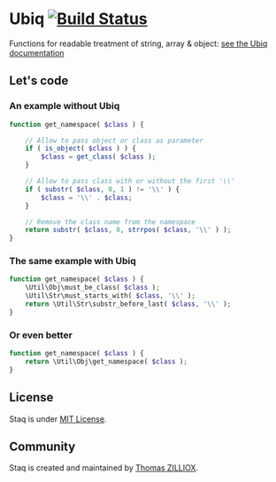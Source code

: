 Ubiq [![Build Status](https://secure.travis-ci.org/Pixel418/Ubiq.png)](http://travis-ci.org/Pixel418/Ubiq)
======

Functions for readable treatment of string, array & object: [see the Ubiq documentation](https://github.com/Pixel418/Ubiq/blob/master/doc/index.md#ubiq-documentation)



Let's code
-------- 

### An example without Ubiq 

```php
function get_namespace( $class ) {

	// Allow to pass object or class as parameter
	if ( is_object( $class ) ) {
		$class = get_class( $class );
	}

	// Allow to pass class with or without the first '\\'
	if ( substr( $class, 0, 1 ) != '\\' ) {
		$class = '\\' . $class;
	}

	// Remove the class name from the namespace
	return substr( $class, 0, strrpos( $class, '\\' ) );
}
```

### The same example with Ubiq 

```php
function get_namespace( $class ) {
	\Util\Obj\must_be_class( $class );
	\Util\Str\must_starts_with( $class, '\\' );
	return \Util\Str\substr_before_last( $class, '\\' );
}
```

### Or even better

```php
function get_namespace( $class ) {
	return \Util\Obj\get_namespace( $class );
}
```



License
--------

Staq is under [MIT License](http://opensource.org/licenses/MIT).



Community
--------

Staq is created and maintained by [Thomas ZILLIOX](http://zilliox.me). <br>
